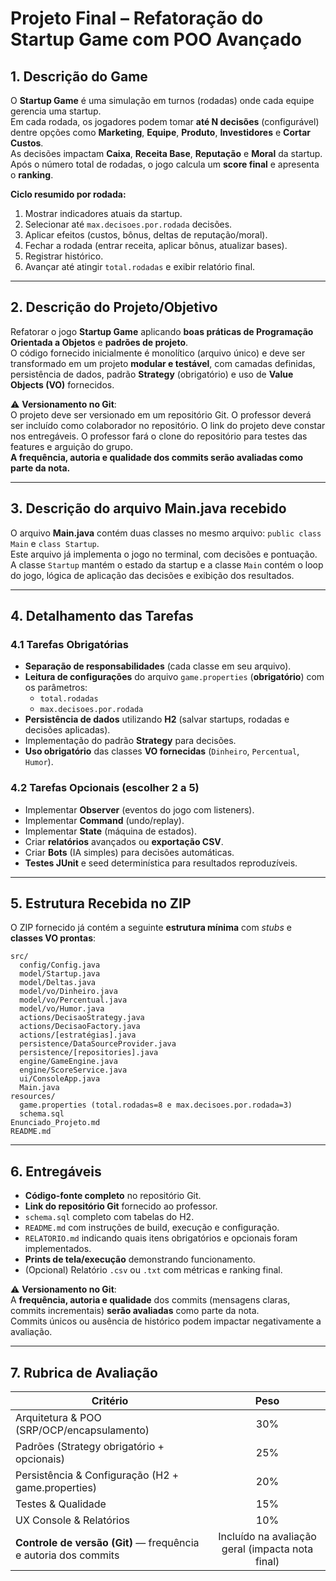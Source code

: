 # Projeto Final – Refatoração do Startup Game com POO Avançado

## 1. Descrição do Game
O **Startup Game** é uma simulação em turnos (rodadas) onde cada equipe gerencia uma startup.  
Em cada rodada, os jogadores podem tomar **até N decisões** (configurável) dentre opções como **Marketing**, **Equipe**, **Produto**, **Investidores** e **Cortar Custos**.  
As decisões impactam **Caixa**, **Receita Base**, **Reputação** e **Moral** da startup.  
Após o número total de rodadas, o jogo calcula um **score final** e apresenta o **ranking**.

**Ciclo resumido por rodada:**
1. Mostrar indicadores atuais da startup.
2. Selecionar até `max.decisoes.por.rodada` decisões.
3. Aplicar efeitos (custos, bônus, deltas de reputação/moral).
4. Fechar a rodada (entrar receita, aplicar bônus, atualizar bases).
5. Registrar histórico.
6. Avançar até atingir `total.rodadas` e exibir relatório final.

---

## 2. Descrição do Projeto/Objetivo
Refatorar o jogo **Startup Game** aplicando **boas práticas de Programação Orientada a Objetos** e **padrões de projeto**.  
O código fornecido inicialmente é monolítico (arquivo único) e deve ser transformado em um projeto **modular e testável**, com camadas definidas, persistência de dados, padrão **Strategy** (obrigatório) e uso de **Value Objects (VO)** fornecidos.

⚠️ **Versionamento no Git**:  
O projeto deve ser versionado em um repositório Git. O professor deverá ser incluído como colaborador no repositório. O link do projeto deve constar nos entregáveis. O professor fará o clone do repositório para testes das features e arguição do grupo.  
**A frequência, autoria e qualidade dos commits serão avaliadas como parte da nota.**

---

## 3. Descrição do arquivo Main.java recebido
O arquivo **Main.java** contém duas classes no mesmo arquivo: `public class Main` e `class Startup`.  
Este arquivo já implementa o jogo no terminal, com decisões e pontuação.  
A classe `Startup` mantém o estado da startup e a classe `Main` contém o loop do jogo, lógica de aplicação das decisões e exibição dos resultados.

---

## 4. Detalhamento das Tarefas

### 4.1 Tarefas **Obrigatórias**
- **Separação de responsabilidades** (cada classe em seu arquivo).
- **Leitura de configurações** do arquivo `game.properties` (**obrigatório**) com os parâmetros:
  - `total.rodadas`
  - `max.decisoes.por.rodada`
- **Persistência de dados** utilizando **H2** (salvar startups, rodadas e decisões aplicadas).
- Implementação do padrão **Strategy** para decisões.
- **Uso obrigatório** das classes **VO fornecidas** (`Dinheiro`, `Percentual`, `Humor`).

### 4.2 Tarefas **Opcionais** (escolher 2 a 5)
- Implementar **Observer** (eventos do jogo com listeners).
- Implementar **Command** (undo/replay).
- Implementar **State** (máquina de estados).
- Criar **relatórios** avançados ou **exportação CSV**.
- Criar **Bots** (IA simples) para decisões automáticas.
- **Testes JUnit** e seed determinística para resultados reproduzíveis.

---

## 5. Estrutura Recebida no ZIP
O ZIP fornecido já contém a seguinte **estrutura mínima** com *stubs* e **classes VO prontas**:

```
src/
  config/Config.java
  model/Startup.java
  model/Deltas.java
  model/vo/Dinheiro.java
  model/vo/Percentual.java
  model/vo/Humor.java
  actions/DecisaoStrategy.java
  actions/DecisaoFactory.java
  actions/[estratégias].java
  persistence/DataSourceProvider.java
  persistence/[repositories].java
  engine/GameEngine.java
  engine/ScoreService.java
  ui/ConsoleApp.java
  Main.java
resources/
  game.properties (total.rodadas=8 e max.decisoes.por.rodada=3)
  schema.sql
Enunciado_Projeto.md
README.md
```

---

## 6. Entregáveis
- **Código-fonte completo** no repositório Git.
- **Link do repositório Git** fornecido ao professor.
- `schema.sql` completo com tabelas do H2.
- `README.md` com instruções de build, execução e configuração.
- `RELATORIO.md` indicando quais itens obrigatórios e opcionais foram implementados.
- **Prints de tela/execução** demonstrando funcionamento.
- (Opcional) Relatório `.csv` ou `.txt` com métricas e ranking final.

⚠️ **Versionamento no Git**:  
A **frequência, autoria e qualidade** dos commits (mensagens claras, commits incrementais) **serão avaliadas** como parte da nota.  
Commits únicos ou ausência de histórico podem impactar negativamente a avaliação.

---

## 7. Rubrica de Avaliação

| Critério                                                            |Peso |
|---------------------------------------------------------------------|:---:|
| Arquitetura & POO (SRP/OCP/encapsulamento)                          | 30% |
| Padrões (Strategy obrigatório + opcionais)                          | 25% |
| Persistência & Configuração (H2 + game.properties)                  | 20% |
| Testes & Qualidade                                                  | 15% |
| UX Console & Relatórios                                             | 10% |
| **Controle de versão (Git)** — frequência e autoria dos commits     | Incluído na avaliação geral (impacta nota final) |
